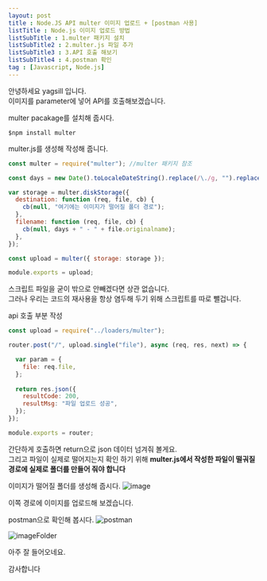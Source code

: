 ```yaml
---
layout: post
title : Node.JS API multer 이미지 업로드 + [postman 사용]
listTitle : Node.js 이미지 업로드 방법
listSubTitle : 1.multer 패키지 설치
listSubTitle2 : 2.multer.js 파일 추가 
listSubTitle3 : 3.API 호출 해보기
listSubTitle4 : 4.postman 확인
tag : [Javascript, Node.js]
---
```


안녕하세요 yagsill 입니다.  
이미지를 parameter에 넣어 API를 호출해보겠습니다.
<div id="subTitle"></div>
  
multer pacakage를 설치해 줍시다.
```linux
$npm install multer
```
  
<div id="subTitle2"></div>

multer.js를 생성해 작성해 줍니다.
```javascript
const multer = require("multer"); //multer 패키지 참조

const days = new Date().toLocaleDateString().replace(/\./g, "").replace(/ /g, ""); // 20230615 형식의 현재 시간 나타내기

var storage = multer.diskStorage({
  destination: function (req, file, cb) {
    cb(null, "여기에는 이미지가 떨어질 폴더 경로");
  },
  filename: function (req, file, cb) {
    cb(null, days + " - " + file.originalname);
  },
});

const upload = multer({ storage: storage });

module.exports = upload;
```
  

스크립트 파일을 굳이 밖으로 안빼겠다면 상관 없습니다.  
그러나 우리는 코드의 재사용을 항상 염두해 두기 위해 스크립트를 따로 뺄겁니다.
  
<div id="subTitle3"></div>

api 호출 부분 작성
```javascript
const upload = require("../loaders/multer");

router.post("/", upload.single("file"), async (req, res, next) => {

  var param = {
    file: req.file,
  };
  
  return res.json({
    resultCode: 200,
    resultMsg: "파일 업로드 성공",
  });
});

module.exports = router;
```
  
간단하게 호출하면 return으로 json 데이터 넘겨줘 볼게요.  
그리고 파일이 실제로 떨어지는지 확인 하기 위해 **multer.js에서 작성한 파일이 떨궈질 경로에 실제로 폴더를 만들어 줘야 합니다**
  
이미지가 떨어질 폴더를 생성해 줍시다.
![image](https://img1.daumcdn.net/thumb/R1280x0/?scode=mtistory2&fname=https%3A%2F%2Fblog.kakaocdn.net%2Fdn%2FdEvf9X%2Fbtsj6Pyqyhm%2F3v0LT9LbkmkoCk3uWa3TBk%2Fimg.png)
  
이쪽 경로에 이미지를 업로드해 보겠습니다.
  
<div id="subTitle4"></div>

postman으로 확인해 봅시다.
![postman](https://img1.daumcdn.net/thumb/R1280x0/?scode=mtistory2&fname=https%3A%2F%2Fblog.kakaocdn.net%2Fdn%2F1f9U6%2Fbtsj3V048Gb%2Fc9jUMOsZMUkvkKZ8USN1xk%2Fimg.png)
  
![imageFolder](https://img1.daumcdn.net/thumb/R1280x0/?scode=mtistory2&fname=https%3A%2F%2Fblog.kakaocdn.net%2Fdn%2FFhKEB%2Fbtsj3VGL70r%2FH73fW13KPRkkyOWOE8cLL1%2Fimg.png)
  
아주 잘 들어오네요.
  
감사합니다
